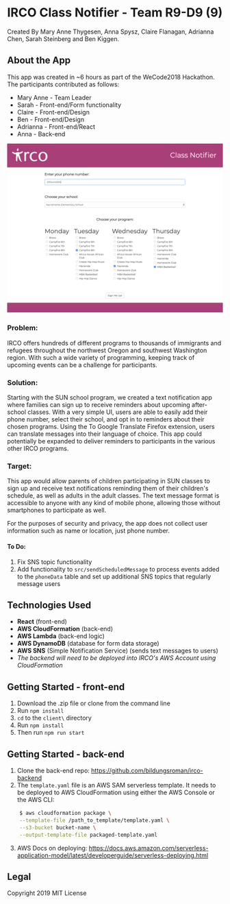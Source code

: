# IRCO Class Notifier - Team R9-D9 (9)
Created By Mary Anne Thygesen, Anna Spysz, Claire Flanagan, Adrianna Chen, Sarah Steinberg and Ben Kiggen.

## About the App

This app was created in ~6 hours as part of the WeCode2018 Hackathon. The participants contributed as follows: 

* Mary Anne - Team Leader
* Sarah - Front-end/Form functionality
* Claire - Front-end/Design
* Ben - Front-end/Design
* Adrianna - Front-end/React
* Anna - Back-end

![Screenshot](client/public/screenShot2.png?raw=true "Title")

### Problem:

IRCO offers hundreds of different programs to thousands of immigrants and refugees throughout the northwest Oregon and southwest Washington region. With such a wide variety of programming, keeping track of upcoming events can be a challenge for participants.

### Solution:

Starting with the SUN school program, we created a text notification app where families can sign up to receive reminders about upcoming after-school classes. With a very simple UI, users are able to easily add their phone number, select their school, and opt in to reminders about their chosen programs. Using the To Google Translate Firefox extension, users can translate messages into their language of choice. This app could potentially be expanded to deliver reminders to participants in the various other IRCO programs.

### Target:

This app would allow parents of children participating in SUN classes to sign up and receive text notifications reminding them of their children's schedule, as well as adults in the adult classes. The text message format is accessible to anyone with any kind of mobile phone, allowing those without smartphones to participate as well.

For the purposes of security and privacy, the app does not collect user information such as name or location, just phone number.

#### To Do:

1. Fix SNS topic functionality
2. Add functionality to `src/sendScheduledMessage` to process events added to the `phoneData` table and set up additional SNS topics that regularly message users

## Technologies Used

* **React** (front-end)
* **AWS CloudFormation** (back-end)
* **AWS Lambda** (back-end logic)
* **AWS DynamoDB** (database for form data storage)
* **AWS SNS** (Simple Notification Service) (sends text messages to users)
* _The backend will need to be deployed into IRCO's AWS Account using CloudFormation_

## Getting Started - front-end

  1. Download the .zip file or clone from the command line
  2. Run ``` npm install ```
  3. `cd` to the `client\` directory
  4. Run ``` npm install ```
  5. Then run ``` npm run start ```

## Getting Started - back-end

  1. Clone the back-end repo: https://github.com/bildungsroman/irco-backend
  2. The `template.yaml` file is an AWS SAM serverless template. It needs to be deployed to AWS CloudFormation using either the AWS Console or the AWS CLI:

```bash
    $ aws cloudformation package \
    --template-file /path_to_template/template.yaml \
    --s3-bucket bucket-name \
    --output-template-file packaged-template.yaml
```

  3. AWS Docs on deploying: https://docs.aws.amazon.com/serverless-application-model/latest/developerguide/serverless-deploying.html 

## Legal
Copyright 2019
MIT License

